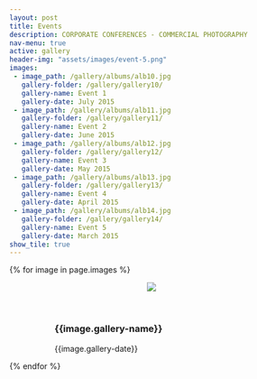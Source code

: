 ```yaml
---
layout: post
title: Events
description: CORPORATE CONFERENCES - COMMERCIAL PHOTOGRAPHY
nav-menu: true
active: gallery
header-img: "assets/images/event-5.png"
images:
 - image_path: /gallery/albums/alb10.jpg
   gallery-folder: /gallery/gallery10/
   gallery-name: Event 1
   gallery-date: July 2015
 - image_path: /gallery/albums/alb11.jpg
   gallery-folder: /gallery/gallery11/
   gallery-name: Event 2
   gallery-date: June 2015
 - image_path: /gallery/albums/alb12.jpg
   gallery-folder: /gallery/gallery12/
   gallery-name: Event 3
   gallery-date: May 2015
 - image_path: /gallery/albums/alb13.jpg
   gallery-folder: /gallery/gallery13/
   gallery-name: Event 4
   gallery-date: April 2015
 - image_path: /gallery/albums/alb14.jpg
   gallery-folder: /gallery/gallery14/
   gallery-name: Event 5
   gallery-date: March 2015
show_tile: true
---
```


<html class="no-js" lang="en">
<head>
  <meta content="charset=utf-8">
  <script type="text/javascript">
    preload(eventOne);
    preload(eventTwo);
    preload(eventThree);
    preload(eventFour);
    preload(eventFive);
  </script>
</head>
    <body class="gallery">

  <section id="content" role="main">
    <div class="wrapper">
      <!-- Gallery __-->
      <div class="gallery masonry-gallery">
{% for image in page.images %}
        <figure class="gallery-item"><figure class="effect-selena">
          <header class='gallery-icon'>
<a href="{{ site.url }}{{ site.baseurl }}{{ image.gallery-folder }}">
<img src="{{ site.url }}{{ site.baseurl }}{{ image.image_path }}"></a>
          </header>
          <figcaption class='gallery-caption'>
            <div class="entry-summary">
              <h3>{{image.gallery-name}}</h3>
              <p>{{image.gallery-date}}</p>
            </div>
          </figcaption>
                       </figure>
        </figure>
{% endfor %}
      </div>
    </div><!-- END .wrapper -->
  </section>

<br>


<!-- jQuery -->

<script src="//ajax.googleapis.com/ajax/libs/jquery/2.1.1/jquery.min.js"></script>
<script src="//maxcdn.bootstrapcdn.com/bootstrap/3.3.6/js/bootstrap.min.js"></script>
<!-- include image popups -->
<script src="{{ site.baseurl }}/assets/js/jquery.magnific-popup.js"></script>

<script src="{{ site.baseurl }}/assets/js/retina.min.js"></script>
<!-- include Masonry -->
<script src="{{ site.baseurl }}/assets/js/isotope.pkgd.min.js"></script>
<!-- include mousewheel plugins -->
<script src="{{ site.baseurl }}/assets/js/jquery.mousewheel.min.js"></script>
<!-- include carousel plugins -->
<script src="{{ site.baseurl}}/assets/js/jquery.tinycarousel.min.js"></script>
<!-- include svg line drawing plugin -->
<script src="{{ site.baseurl }}/assets/js/jquery.lazylinepainter.min.js"></script>
<!-- include custom script -->
<script src="{{ site.baseurl }}/assets/js/scripts.js"></script>
<!-- Modernizr -->
<script src="{{ site.baseurl }}/assets/js/modernizr.js"></script>

</body></html>
